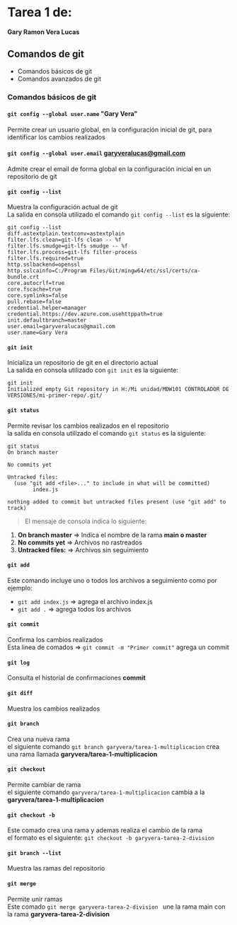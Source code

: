 # Tarea 1 de:
**Gary Ramon Vera Lucas**
## Comandos de git
* Comandos básicos de git
* Comandos avanzados de git
### Comandos básicos de git
#### `git config --global user.name` "Gary Vera"
Permite crear un usuario global, en la configuración inicial de git, para identificar los cambios realizados
 #### `git config --global user.email` garyveralucas@gmail.com
Admite crear el email de forma global en la configuración inicial en un repositorio de git
#### `git config --list`
Muestra la configuración actual de git  
La salida en consola utilizado el comando `git config --list` es la siguiente:
```
git config --list
diff.astextplain.textconv=astextplain
filter.lfs.clean=git-lfs clean -- %f
filter.lfs.smudge=git-lfs smudge -- %f
filter.lfs.process=git-lfs filter-process
filter.lfs.required=true
http.sslbackend=openssl
http.sslcainfo=C:/Program Files/Git/mingw64/etc/ssl/certs/ca-bundle.crt
core.autocrlf=true
core.fscache=true
core.symlinks=false
pull.rebase=false
credential.helper=manager
credential.https://dev.azure.com.usehttppath=true
init.defaultbranch=master
user.email=garyveralucas@gmail.com
user.name=Gary Vera
```
#### `git init`
Inicializa un repositorio de git en el directorio actual  
La salida en consola utilizado con `git init` es la siguiente:
```
git init
Initialized empty Git repository in H:/Mi unidad/MDW101 CONTROLADOR DE VERSIONES/mi-primer-repo/.git/
```

#### `git status`
Permite revisar los cambios realizados en el repositorio   
la salida en consola utilizado el comando `git status` es la siguiente:   
```
git status
On branch master

No commits yet

Untracked files:
  (use "git add <file>..." to include in what will be committed)
        index.js

nothing added to commit but untracked files present (use "git add" to track)
```
> El mensaje de consola indica lo siguiente:
1. **On branch master** => Indica el nombre de la rama **main o master**
1. **No commits yet** => Archivos no rastreados
1. **Untracked files:** => Archivos sin seguimiento

#### `git add`
Este comando incluye uno o todos los archivos a seguimiento como por ejemplo:  
* `git add index.js` => agrega el archivo index.js   
* `git add .` => agrega todos los archivos 

#### `git commit`
Confirma los cambios realizados  
Esta linea de comados => `git commit -m "Primer commit"` agrega un commit 

#### `git log`
Consulta el historial de confirmaciones **commit**

#### `git diff`
Muestra los cambios realizados

#### `git branch`
Crea una nueva rama  
el siguiente comando `git branch garyvera/tarea-1-multiplicacion`
crea una rama llamada **garyvera/tarea-1-multiplicacion**

#### `git checkout`
Permite cambiar de rama  
el siguiente comando `garyvera/tarea-1-multiplicacion`
cambia a la **garyvera/tarea-1-multiplicacion**

#### `git checkout -b`
Este comado crea una rama y ademas realiza el cambio de la rama  
el formato es el siguiente: `git checkout -b garyvera-tarea-2-division`

#### `git branch --list`
Muestra las ramas del repositorio

#### `git merge`
Permite unir ramas  
Este comado `git merge garyvera-tarea-2-division `  une la rama main con  la rama  **garyvera-tarea-2-division**


